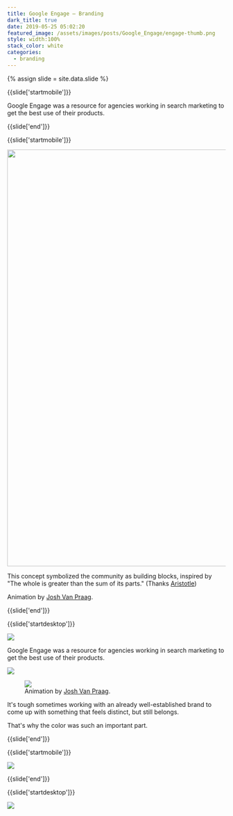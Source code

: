 ```yaml
---
title: Google Engage — Branding
dark_title: true
date: 2019-05-25 05:02:20
featured_image: /assets/images/posts/Google_Engage/engage-thumb.png
style: width:100%
stack_color: white
categories:
  - branding
---
```


{% assign slide = site.data.slide %}

{{slide['startmobile']}}

Google Engage was a resource for agencies working in search marketing to get the best use of their products.

{{slide['end']}}

{{slide['startmobile']}}

<div><img src='{{ site.url }}/assets/images/posts/Google_Engage/engage-1.gif' style='width:100vw'></div>

This concept symbolized the community as building blocks, inspired by "The whole is greater than the sum of its parts." (Thanks <a href='https://www.goodreads.com/quotes/20103-the-whole-is-greater-than-the-sum-of-its-parts'>Aristotle</a>)

Animation by <a href="https://www.joshvanpraag.com/" target="_blank">Josh Van Praag</a>.

{{slide['end']}}

{{slide['startdesktop']}}

<div><img class='full-width' src='{{ site.url }}/assets/images/posts/Google_Engage/engage-1@2x.png' srcset='{{ site.url }}/assets/images/posts/Google_Engage/engage-1.png 1024w, {{ site.url }}/assets/images/posts/Google_Engage/engage-1@2x.png 2048w, {{ site.url }}/assets/images/posts/Google_Engage/engage-1@3x.png 3072w'></div>

Google Engage was a resource for agencies working in search marketing to get the best use of their products.

<div class='row'>

<div><img src='{{ site.url }}/assets/images/posts/Google_Engage/engage-2@2x.png' srcset='{{ site.url }}/assets/images/posts/Google_Engage/engage-2.png 314w, {{ site.url }}/assets/images/posts/Google_Engage/engage-2@2x.png 628w, {{ site.url }}/assets/images/posts/Google_Engage/engage-2@3x.png 942w'></div><!--

--><div><img src='{{ site.url }}/assets/images/posts/Google_Engage/engage-3@2x.png' srcset='{{ site.url }}/assets/images/posts/Google_Engage/engage-3.png 474w, {{ site.url }}/assets/images/posts/Google_Engage/engage-3@2x.png 948w, {{ site.url }}/assets/images/posts/Google_Engage/engage-3@3x.png 1422w'></div>

</div>

This concept symbolized the community as building blocks, inspired by "The whole is greater than the sum of its parts." (Thanks <a href='https://www.goodreads.com/quotes/20103-the-whole-is-greater-than-the-sum-of-its-parts'>Aristotle</a>)

{{slide['end']}}

{{slide['startmobile']}}

It's tough sometimes working with an already well-established brand to come up with something that feels distinct, but still belongs.

That's why the color was such an important part.

{{slide['end']}}

{{slide['startmobile']}}

<div><img class='full-height' src='{{ site.url }}/assets/images/posts/Google_Engage/engage-4-mobile.jpg' srcset='{{ site.url }}/assets/images/posts/Google_Engage/engage-4-mobile.jpg 375w, {{ site.url }}/assets/images/posts/Google_Engage/engage-4-mobile@2x.jpg 750w, {{ site.url }}/assets/images/posts/Google_Engage/engage-4-mobile@3x.jpg 1125w'></div>

<p class='bg-dark'></p>

{{slide['end']}}

{{slide['startmobile']}}

<div><img class='full-height' src='{{ site.url }}/assets/images/posts/Google_Engage/engage-5-mobile.jpg' srcset='{{ site.url }}/assets/images/posts/Google_Engage/engage-5-mobile.jpg 375w, {{ site.url }}/assets/images/posts/Google_Engage/engage-5-mobile@2x.jpg 750w, {{ site.url }}/assets/images/posts/Google_Engage/engage-5-mobile@3x.jpg 1125w'></div>

<p class='bg-dark'>The parts of the logo could be used to construct icons and inspire page compositions.</p>

{{slide['end']}}

{{slide['startdesktop']}}

<!---

<div><img src='{{ site.url }}/assets/images/posts/Google_Engage/engage-4.png' srcset='{{ site.url }}/assets/images/posts/Google_Engage/engage-4.png 634w, {{ site.url }}/assets/images/posts/Google_Engage/engage-4@2x.png 1268w, {{ site.url }}/assets/images/posts/Google_Engage/engage-4@3x.png 1902w'></div>

The gif below replaces above .png

-->

<figure>
  <div>
    <img src='{{ site.url }}/assets/images/posts/Google_Engage/engage-1.gif'>
    <figcaption>Animation by <a href="https://www.joshvanpraag.com/" target="_blank">Josh Van Praag</a>.</figcaption>
  </div>
</figure>



It's tough sometimes working with an already well-established brand to come up with something that feels distinct, but still belongs.

That's why the color was such an important part.

{{slide['end']}}

{{slide['startmobile']}}

<div><img class='full-height' src='{{ site.url }}/assets/images/posts/Google_Engage/engage-6-mobile.png' srcset='{{ site.url }}/assets/images/posts/Google_Engage/engage-6-mobile.png 375w, {{ site.url }}/assets/images/posts/Google_Engage/engage-6-mobile@2x.png 750w, {{ site.url }}/assets/images/posts/Google_Engage/engage-6-mobile@3x.png 1125w'></div>

<p class='bg-dark'></p>


{{slide['end']}}

{{slide['startdesktop']}}

<div class='row'>

<div><img src='{{ site.url }}/assets/images/posts/Google_Engage/engage-5@2x.png' srcset='{{ site.url }}/assets/images/posts/Google_Engage/engage-5.png 554w, {{ site.url }}/assets/images/posts/Google_Engage/engage-5@2x.png 1108w, {{ site.url }}/assets/images/posts/Google_Engage/engage-5@3x.png 1662w'></div><!--

--><div><img src='{{ site.url }}/assets/images/posts/Google_Engage/engage-6@2x.png' srcset='{{ site.url }}/assets/images/posts/Google_Engage/engage-6.png 234w, {{ site.url }}/assets/images/posts/Google_Engage/engage-6@2x.png 468w, {{ site.url }}/assets/images/posts/Google_Engage/engage-6@3x.png 702w'></div>

</div>

The parts of the logo could be used to construct icons and inspire page compositions.

{{slide['end']}}
